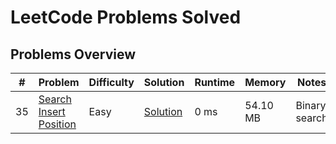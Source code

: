 # LeetCode Problems Solved

## Problems Overview

| # | Problem | Difficulty | Solution | Runtime | Memory | Notes |
|---|---------|------------|----------|---------|---------|-------|
| 35 | [Search Insert Position](https://leetcode.com/problems/search-insert-position/) | Easy | [Solution](./search_insert_position.js) | 0 ms | 54.10 MB | Binary search |

